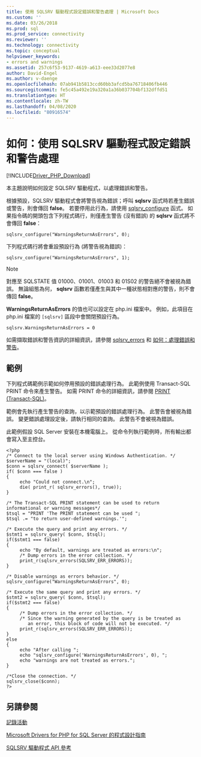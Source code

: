 ```yaml
---
title: 使用 SQLSRV 驅動程式設定錯誤和警告處理 | Microsoft Docs
ms.custom: ''
ms.date: 03/26/2018
ms.prod: sql
ms.prod_service: connectivity
ms.reviewer: ''
ms.technology: connectivity
ms.topic: conceptual
helpviewer_keywords:
- errors and warnings
ms.assetid: 257c6f53-9137-4619-a613-eee33d2077e8
author: David-Engel
ms.author: v-daenge
ms.openlocfilehash: 07ab941b5813ccd60bb3afcd5ba76718406fb446
ms.sourcegitcommit: fe5c45a492e19a320a1a36b037704bf132dffd51
ms.translationtype: HT
ms.contentlocale: zh-TW
ms.lasthandoff: 04/08/2020
ms.locfileid: "80916574"
---
```

# <a name="how-to-configure-error-and-warning-handling-using-the-sqlsrv-driver"></a>如何：使用 SQLSRV 驅動程式設定錯誤和警告處理
[!INCLUDE[Driver_PHP_Download](../../includes/driver_php_download.md)]

本主題說明如何設定 SQLSRV 驅動程式，以處理錯誤和警告。  
  
根據預設，SQLSRV 驅動程式會將警告視為錯誤；呼叫 **sqlsrv** 函式時若產生錯誤或警告，則會傳回 **false**。 若要停用此行為，請使用 [sqlsrv_configure](../../connect/php/sqlsrv-configure.md) 函式。 如果指令碼的開頭包含下列程式碼行，則僅產生警告 (沒有錯誤) 的 **sqlsrv** 函式將不會傳回 **false**：  
  
`sqlsrv_configure("WarningsReturnAsErrors", 0);`  
  
下列程式碼行將會重設預設行為 (將警告視為錯誤)：  
  
`sqlsrv_configure("WarningsReturnAsErrors", 1);`  
  
> [!NOTE]  
> 對應至 SQLSTATE 值 01000、01001、01003 和 01S02 的警告絕不會被視為錯誤。 無論組態為何， **sqlsrv** 函數若僅產生與其中一種狀態相對應的警告，則不會傳回 **false**。  
  
**WarningsReturnAsErrors** 的值也可以設定在 php.ini 檔案中。 例如，此項目在 php.ini 檔案的 `[sqlsrv]` 區段中會關閉預設行為。  
  
`sqlsrv.WarningsReturnAsErrors = 0`  
  
如需擷取錯誤和警告資訊的詳細資訊，請參閱 [sqlsrv_errors](../../connect/php/sqlsrv-errors.md) 和 [如何：處理錯誤和警告](../../connect/php/how-to-handle-errors-and-warnings-using-the-sqlsrv-driver.md)。  
  
## <a name="example"></a>範例  
下列程式碼範例示範如何停用預設的錯誤處理行為。 此範例使用 Transact-SQL PRINT 命令來產生警告。 如需 PRINT 命令的詳細資訊，請參閱 [PRINT (Transact-SQL)](../../t-sql/language-elements/print-transact-sql.md)。  
  
範例會先執行產生警告的查詢，以示範預設的錯誤處理行為。 此警告會被視為錯誤。 變更錯誤處理設定後，請執行相同的查詢。 此警告不會被視為錯誤。  
  
此範例假設 SQL Server 安裝在本機電腦上。 從命令列執行範例時，所有輸出都會寫入至主控台。  
  
```  
<?php  
/* Connect to the local server using Windows Authentication. */  
$serverName = "(local)";  
$conn = sqlsrv_connect( $serverName );  
if( $conn === false )  
{  
     echo "Could not connect.\n";  
     die( print_r( sqlsrv_errors(), true));  
}  
  
/* The Transact-SQL PRINT statement can be used to return   
informational or warning messages*/  
$tsql = "PRINT 'The PRINT statement can be used ";  
$tsql .= "to return user-defined warnings.'";  
  
/* Execute the query and print any errors. */  
$stmt1 = sqlsrv_query( $conn, $tsql);  
if($stmt1 === false)  
{  
     echo "By default, warnings are treated as errors:\n";  
     /* Dump errors in the error collection. */  
     print_r(sqlsrv_errors(SQLSRV_ERR_ERRORS));  
}  
  
/* Disable warnings as errors behavior. */  
sqlsrv_configure("WarningsReturnAsErrors", 0);  
  
/* Execute the same query and print any errors. */  
$stmt2 = sqlsrv_query( $conn, $tsql);  
if($stmt2 === false)  
{  
     /* Dump errors in the error collection. */  
     /* Since the warning generated by the query is be treated as   
        an error, this block of code will not be executed. */  
     print_r(sqlsrv_errors(SQLSRV_ERR_ERRORS));  
}  
else  
{  
     echo "After calling ";  
     echo "sqlsrv_configure('WarningsReturnAsErrors', 0), ";  
     echo "warnings are not treated as errors.";  
}  
  
/*Close the connection. */  
sqlsrv_close($conn);  
?>  
```  
  
## <a name="see-also"></a>另請參閱  
[記錄活動](../../connect/php/logging-activity.md)

[Microsoft Drivers for PHP for SQL Server 的程式設計指南](../../connect/php/programming-guide-for-php-sql-driver.md)

[SQLSRV 驅動程式 API 參考](../../connect/php/sqlsrv-driver-api-reference.md)  
  
